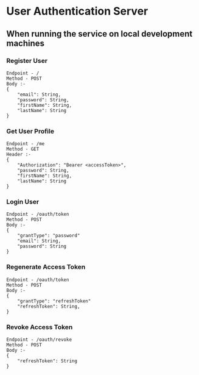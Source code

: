 # User Authentication Server

## When running the service on local development machines

### Register User

```
Endpoint - /
Method - POST
Body :-
{
    "email": String,
    "password": String,
    "firstName": String,
    "lastName": String
}
```


### Get User Profile

```
Endpoint - /me
Method - GET
Header :-
{
    "Authorization": "Bearer <accessToken>",
    "password": String,
    "firstName": String,
    "lastName": String
}
```


### Login User

```
Endpoint - /oauth/token
Method - POST
Body :-
{
    "grantType": "password"
    "email": String,
    "password": String
}
```


### Regenerate Access Token

```
Endpoint - /oauth/token
Method - POST
Body :-
{
    "grantType": "refreshToken"
    "refreshToken": String,
}
```


### Revoke Access Token

```
Endpoint - /oauth/revoke
Method - POST
Body :-
{
    "refreshToken": String
}
```